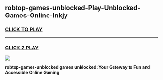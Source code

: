 
## robtop-games-unblocked-Play-Unblocked-Games-Online-lnkjy
<h3>
<a href="https://premium76.site?title=robtop-games-unblocked&ref=24A">CLICK TO PLAY</a></h3>
<hr>

<h3>
<a href="https://premium76.site?title=robtop-games-unblocked&ref=24A">CLICK 2 PLAY</a>
  
</h3>

<a href="https://premium76.site?title=robtop-games-unblocked&ref=24A"><img src="https://clearcache.store/games.png"></a>


**robtop-games-unblocked games unblocked: Your Gateway to Fun and Accessible Online Gaming**
